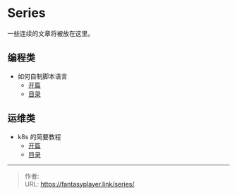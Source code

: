 # Series


一些连续的文章将被放在这里。 



## 编程类

- 如何自制脚本语言
  - [开篇](../non-menu/self-programming-lang/如何自制脚本语言-开篇/)
  - [目录](../non-menu/self-programming-lang)


## 运维类

- k8s 的简要教程
  - [开篇](../non-menu/k8s/0.-k8s的简要教程-开篇/)
  - [目录](../non-menu/k8s)



---

> 作者:   
> URL: https://fantasyplayer.link/series/  

